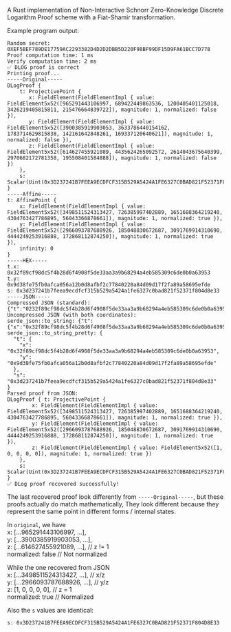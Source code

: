 
A Rust implementation of Non-Interactive Schnorr Zero-Knowledge Discrete Logarithm Proof scheme with a Fiat-Shamir transformation.

Example program output:
```
Random secret: 0XEF5BEF789DE17759AC2293382D4D2D2DBB5D220F98BF99DF15D9FA61BCC7D778
Proof computation time: 1 ms
Verify computation time: 2 ms
✅ DLOG proof is correct
Printing proof...
-----Original-----
DLogProof { 
    t: ProjectivePoint { 
       x: FieldElement(FieldElementImpl { value: FieldElement5x52([965291443106997, 689422449863536, 1200405401125018, 3426219405815811, 215476664839722]), magnitude: 1, normalized: false }), 
       y: FieldElement(FieldElementImpl { value: FieldElement5x52([3900385919903053, 3633786440154162, 1783714629815838, 142161642848261, 169337120640621]), magnitude: 1, normalized: false }), 
       z: FieldElement(FieldElementImpl { value: FieldElement5x52([614627455921089, 4435624265092572, 2614043675640399, 2970682172781358, 195508401584888]), magnitude: 1, normalized: false }) 
    }, 
    s: Scalar(Uint(0x3D237241B7FEEA9ECDFCF315B529A5424A1FE6327C0BAD821F52371F804D8E33))
}
-----Affine-----
t: AffinePoint { 
    x: FieldElement(FieldElementImpl { value: FieldElement5x52([3498511524313427, 726385997402889, 1651688364219240, 4304763427786895, 56043366878661]), magnitude: 1, normalized: true }), 
    y: FieldElement(FieldElementImpl { value: FieldElement5x52([2966093787688926, 185048830672687, 3091769914310690, 4444249253916888, 172868112874250]), magnitude: 1, normalized: true }), 
    infinity: 0 
}
-----HEX-----
t.x: 0x32f89cf98dc5f4b28d6f4908f5de33aa3a9b68294a4eb585309c6de0b0a63953
t.y: 0x9d38fe75fb0afca056a12b0d8afbf2c77840220a84d09d17f2fa89a58695efde
s: 0x3d237241b7feea9ecdfcf315b529a5424a1fe6327c0bad821f52371f804d8e33
-----JSON-----
Compressed JSON (standard): {"t":"0232f89cf98dc5f4b28d6f4908f5de33aa3a9b68294a4eb585309c6de0b0a63953","s":"3d237241b7feea9ecdfcf315b529a5424a1fe6327c0bad821f52371f804d8e33"}
Uncompressed JSON (with both coordinates):
serde_json::to_string: {"t":{"x":"0x32f89cf98dc5f4b28d6f4908f5de33aa3a9b68294a4eb585309c6de0b0a63953","y":"0x9d38fe75fb0afca056a12b0d8afbf2c77840220a84d09d17f2fa89a58695efde"},"s":"0x3d237241b7feea9ecdfcf315b529a5424a1fe6327c0bad821f52371f804d8e33"}
serde_json::to_string_pretty: {
  "t": {
    "x": "0x32f89cf98dc5f4b28d6f4908f5de33aa3a9b68294a4eb585309c6de0b0a63953",
    "y": "0x9d38fe75fb0afca056a12b0d8afbf2c77840220a84d09d17f2fa89a58695efde"
  },
  "s": "0x3d237241b7feea9ecdfcf315b529a5424a1fe6327c0bad821f52371f804d8e33"
}
Parsed proof from JSON: 
DLogProof { t: ProjectivePoint { 
        x: FieldElement(FieldElementImpl { value: FieldElement5x52([3498511524313427, 726385997402889, 1651688364219240, 4304763427786895, 56043366878661]), magnitude: 1, normalized: true }), 
        y: FieldElement(FieldElementImpl { value: FieldElement5x52([2966093787688926, 185048830672687, 3091769914310690, 4444249253916888, 172868112874250]), magnitude: 1, normalized: true }), 
        z: FieldElement(FieldElementImpl { value: FieldElement5x52([1, 0, 0, 0, 0]), magnitude: 1, normalized: true }) 
    }, 
    s: Scalar(Uint(0x3D237241B7FEEA9ECDFCF315B529A5424A1FE6327C0BAD821F52371F804D8E33)) 
}
✅ DLog proof recovered successfully!
```
The last recovered proof look differently from `-----Original-----`, but these proofs actually do match mathematically, 
They look different because they represent the same point in different forms / internal states.

In `original`, we have  
x: [...965291443106997, ...],  
y: [...3900385919903053, ...],  
z: [...614627455921089, ...],   // z != 1  
normalized: false               // Not normalized

While the one recovered from JSON  
x: [...3498511524313427, ...],  // x/z  
y: [...2966093787688926, ...],  // y/z  
z: [1, 0, 0, 0, 0],             // z = 1  
normalized: true                // Normalized

Also the `s` values are identical:
```
s: 0x3D237241B7FEEA9ECDFCF315B529A5424A1FE6327C0BAD821F52371F804D8E33
```
